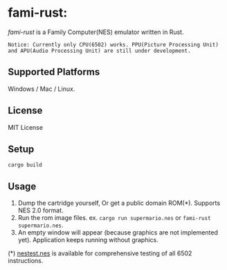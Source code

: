 # fami-rust:
*fami-rust* is a Family Computer(NES) emulator written in Rust.

`Notice: Currently only CPU(6502) works. PPU(Picture Processing Unit) and APU(Audio Processing Unit) are still under development.`

## Supported Platforms
Windows / Mac / Linux.

## License
MIT License

## Setup
`cargo build`

## Usage
1. Dump the cartridge yourself, Or get a public domain ROM(\*). Supports NES 2.0 format.
2. Run the rom image files. ex. `cargo run supermario.nes` or `fami-rust supermario.nes`.
3. An empty window will appear (because graphics are not implemented yet). Application keeps running without graphics.

(\*) [nestest.nes](http://nickmass.com/images/nestest.nes) is available for comprehensive testing of all 6502 instructions.

